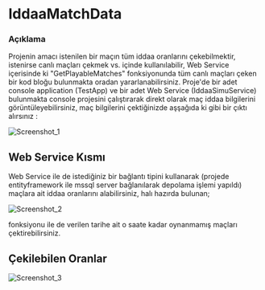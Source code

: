 # IddaaMatchData

### Açıklama

Projenin amacı istenilen bir maçın tüm iddaa oranlarını çekebilmektir, istenirse canlı maçları çekmek vs. içinde kullanılabilir, Web Service içerisinde ki "GetPlayableMatches" fonksiyonunda tüm canlı maçları çeken bir kod bloğu bulunmakta oradan yararlanabilirsiniz. Proje'de bir adet console application (TestApp) ve bir adet Web Service (IddaaSimuService) bulunmakta console projesini çalıştırarak direkt olarak maç iddaa bilgilerini görüntüleyebilirsiniz, maç bilgilerini çektiğinizde aşşağıda ki gibi bir çıktı alırsınız :

![Screenshot_1](https://user-images.githubusercontent.com/7572058/96720026-e874b080-13b2-11eb-99ca-116ff5160af6.png)

## Web Service Kısmı

Web Service ile de istediğiniz bir bağlantı tipini kullanarak (projede entityframework ile mssql server bağlanılarak depolama işlemi yapıldı) maçlara ait iddaa oranlarını alabilirsiniz, halı hazırda bulunan;

![Screenshot_2](https://user-images.githubusercontent.com/7572058/96720291-40131c00-13b3-11eb-806f-4e926a94ca2e.png)

fonksiyonu ile de verilen tarihe ait o saate kadar oynanmamış maçları çektirebilirsiniz.

## Çekilebilen Oranlar

![Screenshot_3](https://user-images.githubusercontent.com/7572058/96720950-21615500-13b4-11eb-9063-3b47481598b2.png)
